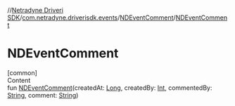 //[Netradyne Driveri SDK](../../index.md)/[com.netradyne.driverisdk.events](../index.md)/[NDEventComment](index.md)/[NDEventComment](-n-d-event-comment.md)



# NDEventComment  
[common]  
Content  
fun [NDEventComment](-n-d-event-comment.md)(createdAt: [Long](https://kotlinlang.org/api/latest/jvm/stdlib/kotlin/-long/index.html), createdBy: [Int](https://kotlinlang.org/api/latest/jvm/stdlib/kotlin/-int/index.html), commentedBy: [String](https://kotlinlang.org/api/latest/jvm/stdlib/kotlin/-string/index.html), comment: [String](https://kotlinlang.org/api/latest/jvm/stdlib/kotlin/-string/index.html))  



